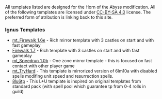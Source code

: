 All templates listed are designed for the Horn of the Abyss modification.
All of the following templates are licensed under [CC-BY-SA 4.0](https://github.com/mkalinowski2/ignus-h3-templates/blob/master/license.md) license. The preferred form of atribution is linking back to this site.

### Ignus Templates

* [mt_Firewalk 1.6e](./templates/mt_Firewalk_1.6e) - Rich mirror template with 3 castles on start and with fast gameplay
* [Firewalk 1.7](./templates/Firewalk_1.7) - Rich template with 3 castles on start and with fast gameplay
* [mt_Speedrun 1.0b](./templates/mt_Speedrun_1.0b) - One zone mirror template - this is focused on fast contact with other player game
* [mt_TryHard](./templates/mt_TryHard) - This template is mirrorized version of 6lm10a with disabled spells modifing unit speed and resurrection spells.
* [8lu6tp](./templates/8lu6tp) - This L+U template is inspired on original templates from standard pack (with spell pool which guarantee tp from 0-4 rolls in guild)
